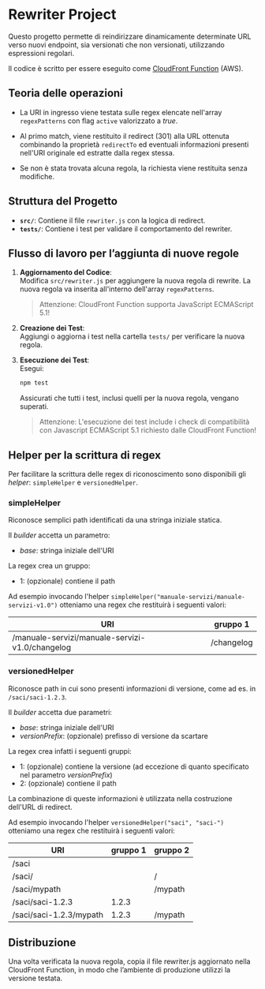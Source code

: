 # Rewriter Project

Questo progetto permette di reindirizzare dinamicamente determinate URL verso nuovi endpoint, sia versionati che non versionati, utilizzando espressioni regolari. 

Il codice è scritto per essere eseguito come [CloudFront Function](https://docs.aws.amazon.com/AmazonCloudFront/latest/DeveloperGuide/cloudfront-functions.html) (AWS). 

## Teoria delle operazioni

- La URI in ingresso viene testata sulle regex elencate nell'array `regexPatterns` con flag `active` valorizzato a _true_. 

- Al primo match, viene restituito il redirect (301) alla URL ottenuta combinando la proprietà `redirectTo` ed eventuali informazioni presenti nell'URI originale ed estratte dalla regex stessa.

- Se non è stata trovata alcuna regola, la richiesta viene restituita senza modifiche.

## Struttura del Progetto

- **`src/`**: Contiene il file `rewriter.js` con la logica di redirect.
- **`tests/`**: Contiene i test per validare il comportamento del rewriter.

## Flusso di lavoro per l’aggiunta di nuove regole

1. **Aggiornamento del Codice**:  
   Modifica `src/rewriter.js` per aggiungere la nuova regola di rewrite. La nuova regola va inserita all'interno dell'array `regexPatterns`. 

   > Attenzione: CloudFront Function supporta JavaScript ECMAScript 5.1!

2. **Creazione dei Test**:  
   Aggiungi o aggiorna i test nella cartella `tests/` per verificare la nuova regola.

3. **Esecuzione dei Test**:  
   Esegui:
   ```bash
   npm test
    ```

   Assicurati che tutti i test, inclusi quelli per la nuova regola, vengano superati.

   > Attenzione: L'esecuzione dei test include i check di compatibilità con Javascript ECMAScript 5.1 richiesto dalle CloudFront Function!

## Helper per la scrittura di regex
Per facilitare la scrittura delle regex di riconoscimento sono disponibili gli _helper_: `simpleHelper` e `versionedHelper`. 

### simpleHelper
Riconosce semplici path identificati da una stringa iniziale statica.

Il _builder_ accetta un parametro:
- _base_: stringa iniziale dell'URI

La regex crea un gruppo:

- 1: (opzionale) contiene il path

Ad esempio invocando l'helper `simpleHelper("manuale-servizi/manuale-servizi-v1.0")` otteniamo una regex che restituirà i seguenti valori:

| URI | gruppo 1 |
| --- | ------- |
| /manuale-servizi/manuale-servizi-v1.0/changelog | /changelog


### versionedHelper
Riconosce path in cui sono presenti informazioni di versione, come ad es. in `/saci/saci-1.2.3`.

Il _builder_ accetta due parametri:
- _base_: stringa iniziale dell'URI
- _versionPrefix_: (opzionale) prefisso di versione da scartare

La regex crea infatti i seguenti gruppi:

- 1: (opzionale) contiene la versione (ad eccezione di quanto specificato nel parametro _versionPrefix_)
- 2: (opzionale) contiene il path

La combinazione di queste informazioni è utilizzata nella costruzione dell'URL di redirect.

Ad esempio invocando l'helper `versionedHelper("saci", "saci-")` otteniamo una regex che restituirà i seguenti valori:

| URI | gruppo 1 | gruppo 2
| --- | ------- | ----
| /saci | | 
| /saci/ | | /
| /saci/mypath | | /mypath
| /saci/saci-1.2.3 | 1.2.3 |
| /saci/saci-1.2.3/mypath | 1.2.3 | /mypath

## Distribuzione
Una volta verificata la nuova regola, copia il file rewriter.js aggiornato nella CloudFront Function, in modo che l’ambiente di produzione utilizzi la versione testata.
